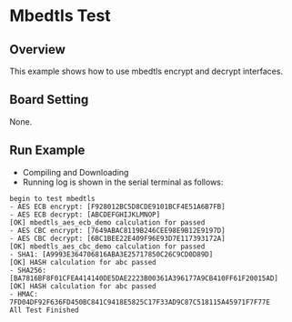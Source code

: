 # Mbedtls Test

## Overview

This example shows how to use mbedtls encrypt and decrypt interfaces.

## Board Setting

None.

## Run Example

- Compiling and Downloading
- Running log is shown in the serial terminal as follows:

```console
begin to test mbedtls
- AES ECB encrypt: [F928012BC5D8CDE9101BCF4E51A6B7FB]
- AES ECB decrypt: [ABCDEFGHIJKLMNOP]
[OK] mbedtls_aes_ecb_demo calculation for passed
- AES CBC encrypt: [7649ABAC8119B246CEE98E9B12E9197D]
- AES CBC decrypt: [6BC1BEE22E409F96E93D7E117393172A]
[OK] mbedtls_aes_cbc_demo calculation for passed
- SHA1: [A9993E364706816ABA3E25717850C26C9CD0D89D]
[OK] HASH calculation for abc passed
- SHA256: [BA7816BF8F01CFEA414140DE5DAE2223B00361A396177A9CB410FF61F20015AD]
[OK] HASH calculation for abc passed
- HMAC: 7FD04DF92F636FD450BC841C9418E5825C17F33AD9C87C518115A45971F7F77E
All Test Finished
```